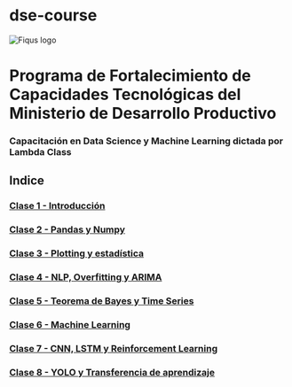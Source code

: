 # dse-course
![Fiqus logo](https://fiqus.coop/wp-content/themes/fiqustheme/img/fiquscontacto.png)


# Programa de Fortalecimiento de Capacidades Tecnológicas del Ministerio de Desarrollo Productivo


### Capacitación en Data Science y Machine Learning dictada por Lambda Class


## Indice

### [Clase 1 - Introducción](https://github.com/fiqus/dse-course/blob/master/clase-1/clase-1.md)
### [Clase 2 - Pandas y Numpy](https://github.com/fiqus/dse-course/blob/master/clase-2/clase-2.md)
### [Clase 3 - Plotting y estadística](https://github.com/fiqus/dse-course/blob/master/clase-3/clase-3.md)
### [Clase 4 - NLP, Overfitting y ARIMA](https://github.com/fiqus/dse-course/blob/master/clase-4/clase-4.md)
### [Clase 5 - Teorema de Bayes y Time Series](https://github.com/fiqus/dse-course/blob/master/clase-5/clase-5.md)
### [Clase 6 - Machine Learning](https://github.com/fiqus/dse-course/blob/master/clase-6/clase-6.md)
### [Clase 7 - CNN, LSTM y Reinforcement Learning](https://github.com/fiqus/dse-course/blob/master/clase-7/clase-7.md)
### [Clase 8 - YOLO y Transferencia de aprendizaje](https://github.com/fiqus/dse-course/blob/master/clase-8/clase-8.md)
